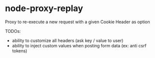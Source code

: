 # node-proxy-replay
Proxy to re-execute a new request with a given Cookie Header as option

TODOs:
 - ability to customize all headers (ask key / value to user)
 - ability to inject custom values when posting form data (ex: anti csrf tokens)
